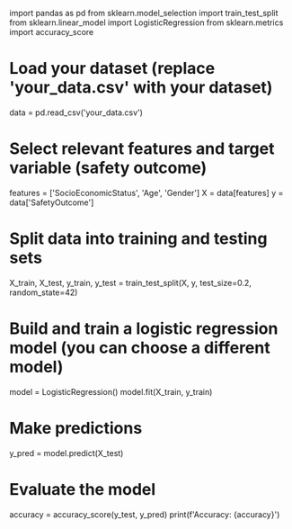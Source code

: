 import pandas as pd
from sklearn.model_selection import train_test_split
from sklearn.linear_model import LogisticRegression
from sklearn.metrics import accuracy_score

# Load your dataset (replace 'your_data.csv' with your dataset)
data = pd.read_csv('your_data.csv')

# Select relevant features and target variable (safety outcome)
features = ['SocioEconomicStatus', 'Age', 'Gender']
X = data[features]
y = data['SafetyOutcome']

# Split data into training and testing sets
X_train, X_test, y_train, y_test = train_test_split(X, y, test_size=0.2, random_state=42)

# Build and train a logistic regression model (you can choose a different model)
model = LogisticRegression()
model.fit(X_train, y_train)

# Make predictions
y_pred = model.predict(X_test)

# Evaluate the model
accuracy = accuracy_score(y_test, y_pred)
print(f'Accuracy: {accuracy}')
